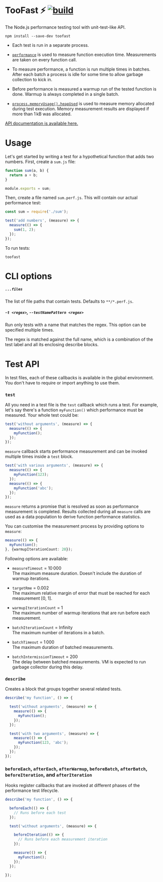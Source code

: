 # TooFast ⚡️ [![build](https://github.com/smikhalevski/toofast/actions/workflows/test.yml/badge.svg?branch=master&event=push)](https://github.com/smikhalevski/toofast/actions/workflows/test.yml)

The Node.js performance testing tool with unit-test-like API.

```shell
npm install --save-dev toofast
```

- Each test is run in a separate process.

- [`performance`](https://developer.mozilla.org/en-US/docs/Web/API/Performance) is used to measure function execution
  time. Measurements are taken on every function call.

- To measure performance, a function is run multiple times in batches. After each batch a process is idle for some time
  to allow garbage collection to kick in.

- Before performance is measured a warmup run of the tested function is done. Warmup is always completed in a single
  batch.

- [`process.memoryUsage().heapUsed`](https://nodejs.org/api/process.html#processmemoryusagerss) is used to measure
  memory allocated during test execution. Memory measurement results are displayed if more than 1 kB was allocated.

[API documentation is available here.](https://smikhalevski.github.io/toofast/)

# Usage

Let's get started by writing a test for a hypothetical function that adds two numbers. First, create a `sum.js` file:

```ts
function sum(a, b) {
  return a + b;
}

module.exports = sum;
```

Then, create a file named `sum.perf.js`. This will contain our actual performance test:

```ts
const sum = require('./sum');

test('add numbers', (measure) => {
  measure(() => {
    sum(1, 2);
  });
});
```

To run tests:

```shell
toofast
```

# CLI options

##### `...files`

The list of file paths that contain tests. Defaults to `**/*.perf.js`.

##### `-t <regex>`, `--testNamePattern <regex>`

Run only tests with a name that matches the regex. This option can be specified multiple times.

The regex is matched against the full name, which is a combination of the test label and all its enclosing describe
blocks.

# Test API

In test files, each of these callbacks is available in the global environment. You don't have to require or import
anything to use them.

### `test`

All you need in a test file is the `test` callback which runs a test. For example, let's say there's a
function `myFunction()` which performance must be measured. Your whole test could be:

```ts
test('without arguments', (measure) => {
  measure(() => {
    myFunction();
  });
});
```

`measure` callback starts performance measurement and can be invoked multiple times inside a `test` block.

```ts
test('with various arguments', (measure) => {
  measure(() => {
    myFunction(123);
  });
  measure(() => {
    myFunction('abc');
  });
});
```

`measure` returns a promise that is resolved as soon as performance measurement is completed. Results collected during
all `measure` calls are used as a data population to derive function performance statistics.

You can customise the measurement process by providing options to `measure`:

```ts
measure(() => {
  myFunction();
}, {warmupIterationCount: 20});
```

Following options are available:

- `measureTimeout` = 10 000<br>
  The maximum measure duration. Doesn't include the duration of warmup iterations.

- `targetRme` = 0.002<br>
  The maximum relative margin of error that must be reached for each measurement [0, 1].

- `warmupIterationCount` = 1<br>
  The maximum number of warmup iterations that are run before each measurement.

- `batchIterationCount` = Infinity<br>
  The maximum number of iterations in a batch.

- `batchTimeout` = 1 000<br>
  The maximum duration of batched measurements.

- `batchIntermissionTimeout` = 200<br>
  The delay between batched measurements. VM is expected to run garbage collector during this delay.

### `describe`

Creates a block that groups together several related tests.

```ts
describe('my function', () => {

  test('without arguments', (measure) => {
    measure(() => {
      myFunction();
    });
  });

  test('with two arguments', (measure) => {
    measure(() => {
      myFunction(123, 'abc');
    });
  });
});
```

### `beforeEach`, `afterEach`, `afterWarmup`, `beforeBatch`, `afterBatch`, `beforeIteration`, and `afterIteration`

Hooks register callbacks that are invoked at different phases of the performance test lifecycle.

```ts
describe('my function', () => {

  beforeEach(() => {
    // Runs before each test
  });

  test('without arguments', (measure) => {

    beforeIteration(() => {
      // Runs before each measurement iteration
    });

    measure(() => {
      myFunction();
    });
  });

});
```
